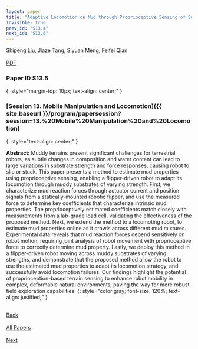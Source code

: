 ```yaml
---
layout: paper
title: "Adaptive Locomotion on Mud through Proprioceptive Sensing of Substrate Properties"
invisible: true
prev_id: "S13.4"
next_id: "S13.6"
---
```

<div class="paper-authors">
  <div class="paper-author-box">
    <div class="paper-author-name">Shipeng Liu, Jiaze Tang, Siyuan Meng, Feifei Qian</div>
    <div class="paper-author-uni"></div>
  </div>
</div>

<div class="paper-pdf-modern">
  <div class="paper-menu-icon">
    <a href="https://www.roboticsproceedings.org/rss25/p170.pdf" title="Download PDF" target="_blank">
      <i class="fa fa-file-pdf-o"></i><br>
      <span class="paper-menu-label">PDF</span>
    </a>
  </div>
</div>

### Paper ID S13.5
{: style="margin-top: 10px; text-align: center;" }

### [Session 13. Mobile Manipulation and Locomotion]({{ site.baseurl }}/program/papersession?session=13.%20Mobile%20Manipulation%20and%20Locomotion)
{: style="text-align: center;" }

<b style="color: black;">Abstract: </b>Muddy terrains present significant challenges for terrestrial robots, as subtle changes in composition and water content can lead to large variations in substrate strength and force responses, causing robot to slip or stuck. This paper presents a method to estimate mud properties using proprioceptive sensing, enabling a flipper-driven robot to adapt its locomotion through muddy substrates of varying strength. First, we characterize mud reaction forces through actuator current and position signals from a statically-mounted robotic flipper, and use the measured force to determine key coefficients that characterize intrinsic mud properties. The proprioceptively estimated coefficients match closely with measurements from a lab-grade load cell, validating the effectiveness of the proposed method. Next, we extend the method to a locomoting robot, to estimate mud properties online as it crawls across different mud mixtures. Experimental data reveals that mud reaction forces depend sensitively on robot motion, requiring joint analysis of robot movement with proprioceptive force to correctly determine mud property. Lastly, we deploy this method in a flipper-driven robot moving across muddy substrates of varying strengths, and demonstrate that the proposed method allow the robot to use the estimated mud properties to adapt its locomotion strategy, and successfully avoid locomotion failures. Our findings highlight the potential of proprioception-based terrain sensing to enhance robot mobility in complex, deformable natural environments, paving the way for more robust field exploration capabilities.
{: style="color:gray; font-size: 120%; text-align: justified;" }

<div class="paper-menu">
  <div class="paper-menu-inner">
    <a href="{{ site.baseurl }}/program/papers/S13.4/" title="Previous Paper">
            <div class="paper-menu-icon">
                <i class="fa fa-chevron-left"></i><br>
                <span class="paper-menu-label">Back</span>
            </div>
        </a>
    <a href="{{ site.baseurl }}/program/papers" title="All Papers">
      <div class="paper-menu-icon">
        <i class="fa fa-list"></i><br>
        <span class="paper-menu-label">All Papers</span>
      </div>
    </a>
    <a href="{{ site.baseurl }}/program/papers/S13.6/" title="Next Paper">
            <div class="paper-menu-icon">
                <i class="fa fa-chevron-right"></i><br>
                <span class="paper-menu-label">Next</span>
            </div>
        </a>
  </div>
</div>

